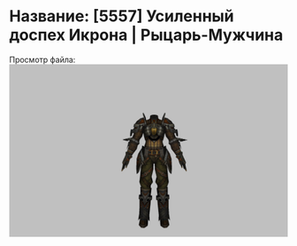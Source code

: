 # Название: [5557] Усиленный доспех Икрона | Рыцарь-Мужчина

Просмотр файла:
![p000024.png](p000024.png)
